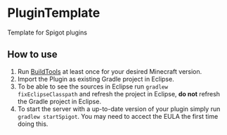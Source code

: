 # PluginTemplate

Template for Spigot plugins

## How to use

1. Run [BuildTools](https://www.spigotmc.org/wiki/buildtools/) at least once for your desired Minecraft version.
2. Import the Plugin as existing Gradle project in Eclipse.
3. To be able to see the sources in Eclipse run `gradlew fixEclipseClasspath` and refresh the project in Eclipse, **do not** refresh the Gradle project in Eclipse.
4. To start the server with a up-to-date version of your plugin simply run `gradlew startSpigot`. You may need to accect the EULA the first time doing this.

